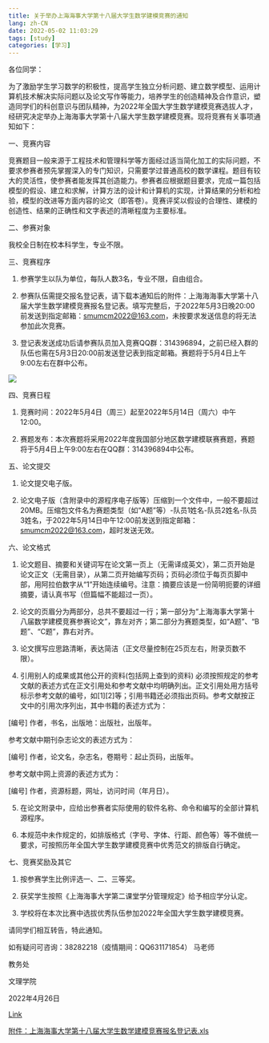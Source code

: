 ```yaml
---
title: 关于举办上海海事大学第十八届大学生数学建模竞赛的通知
lang: zh-CN
date: 2022-05-02 11:03:29
tags: [study]
categories: [学习]
---
```


 各位同学：

为了激励学生学习数学的积极性，提高学生独立分析问题、建立数学模型、运用计算机技术解决实际问题以及论文写作等能力，培养学生的创造精神及合作意识，塑造同学们的科创意识与团队精神，为2022年全国大学生数学建模竞赛选拔人才，经研究决定举办上海海事大学第十八届大学生数学建模竞赛。现将竞赛有关事项通知如下：


一、竞赛内容

竞赛题目一般来源于工程技术和管理科学等方面经过适当简化加工的实际问题，不要求参赛者预先掌握深入的专门知识，只需要学过普通高校的数学课程。题目有较大的灵活性，使参赛者能发挥其创造能力。参赛者应根据题目要求，完成一篇包括模型的假设、建立和求解，计算方法的设计和计算机的实现，计算结果的分析和检验，模型的改进等方面内容的论文（即答卷）。竞赛评奖以假设的合理性、建模的创造性、结果的正确性和文字表述的清晰程度为主要标准。


二、参赛对象

我校全日制在校本科学生，专业不限。

<!-- more -->

三、竞赛程序

1. 参赛学生以队为单位，每队人数3名，专业不限，自由组合。

2. 参赛队伍需提交报名登记表，请下载本通知后的附件：上海海海事大学第十八届大学生数学建模竞赛报名登记表。填写完整后，于2022年5月3日晚20:00前发送到指定邮箱：smumcm2022@163.com，未按要求发送信息的将无法参加此次竞赛。

3. 登记表发送成功后请参赛队员加入竞赛QQ群：314396894，之前已经入群的队伍也需在5月3日20:00前发送登记表到指定邮箱。赛题将于5月4日上午9:00左右在群中公布。

![](473d066a-7ac9-4eb0-ad91-549ba7593134.png)

四、竞赛日程

1. 竞赛时间：2022年5月4日（周三）起至2022年5月14日（周六）中午12:00。

2. 赛题发布：本次赛题将采用2022年度我国部分地区数学建模联赛赛题，赛题将于5月4日上午9:00左右在QQ群：314396894中公布。

 

五、论文提交

1. 论文提交电子版。

2. 论文电子版（含附录中的源程序电子版等）压缩到一个文件中，一般不要超过20MB。压缩包文件名为赛题类型（如“A题”等）-队员1姓名-队员2姓名-队员3姓名，于2022年5月14日中午12:00前发送到指定邮箱：smumcm2022@163.com，超时发送无效。

 

六、论文格式

1. 论文题目、摘要和关键词写在论文第一页上（无需译成英文），第二页开始是论文正文（无需目录），从第二页开始编写页码；页码必须位于每页页脚中部，用阿拉伯数字从“1”开始连续编号。注意：摘要应该是一份简明扼要的详细摘要，请认真书写（但篇幅不能超过一页）。

2. 论文的页眉分为两部分，总共不要超过一行；第一部分为“上海海事大学第十八届数学建模竞赛参赛论文”，靠左对齐；第二部分为赛题类型，如“A题”、“B题”、“C题”，靠右对齐。

3. 论文撰写应思路清晰，表达简洁（正文尽量控制在25页左右，附录页数不限）。

4. 引用别人的成果或其他公开的资料(包括网上查到的资料) 必须按照规定的参考文献的表述方式在正文引用处和参考文献中均明确列出。正文引用处用方括号标示参考文献的编号，如[1][2]等；引用书籍还必须指出页码。参考文献按正文中的引用次序列出，其中书籍的表述方式为：

[编号] 作者，书名，出版地：出版社，出版年。

参考文献中期刊杂志论文的表述方式为：

[编号] 作者，论文名，杂志名，卷期号：起止页码，出版年。

参考文献中网上资源的表述方式为：

[编号] 作者，资源标题，网址，访问时间（年月日）。

5. 在论文附录中，应给出参赛者实际使用的软件名称、命令和编写的全部计算机源程序。

6. 本规范中未作规定的，如排版格式（字号、字体、行距、颜色等）等不做统一要求，可按照历年全国大学生数学建模竞赛中优秀范文的排版自行确定。

 

七、竞赛奖励及其它

1. 按参赛学生比例评选一、二、三等奖。

2. 获奖学生按照《上海海事大学第二课堂学分管理规定》给予相应学分认定。

3. 学校将在本次比赛中选拔优秀队伍参加2022年全国大学生数学建模竞赛。

请同学们相互转告，特此通知。

如有疑问可咨询：38282218（疫情期间：QQ631171854）  马老师

教务处

文理学院

2022年4月26日

[Link](https://jwc.shmtu.edu.cn/2022/0426/c8546a174854/page.htm)

[附件：上海海事大学第十八届大学生数学建模竞赛报名登记表.xls](报名登记表.xls)
